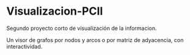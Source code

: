 # Visualizacion-PCII

Segundo proyecto corto de visualización de la informacion.

Un visor de grafos por nodos y arcos o por matriz de adyacencia, con interactividad.
